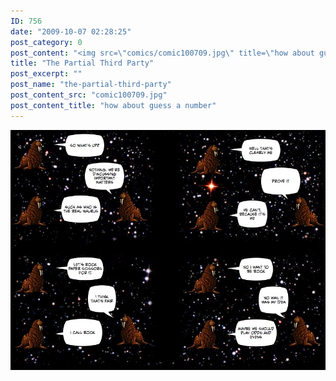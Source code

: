 ```yaml
---
ID: 756
date: "2009-10-07 02:28:25"
post_category: 0
post_content: "<img src=\"comics/comic100709.jpg\" title=\"how about guess a number\" />"
title: "The Partial Third Party"
post_excerpt: ""
post_name: "the-partial-third-party"
post_content_src: "comic100709.jpg"
post_content_title: "how about guess a number"
---
```



[![how about guess a number](/comics-hi-res/comic100709.jpg)](/comics-hi-res/comic100709.jpg "how about guess a number")
